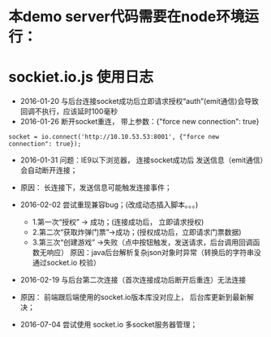 # 本demo server代码需要在node环境运行：
# sockiet.io.js 使用日志
* 2016-01-20  与后台连接socket成功后立即请求授权“auth”(emit通信)会导致回调不执行，应该延时100毫秒
* 2016-01-26  断开socket重连， 带上参数：{"force new connection": true}
```
socket = io.connect('http://10.10.53.53:8001', {"force new connection": true});
```
* 2016-01-31 问题：IE9以下浏览器， 连接socket成功后 发送信息（emit通信）会自动断开连接；
* 原因： 长连接下，发送信息可能触发连接事件；

* 2016-02-02 尝试重现兼容bug；(改成动态插入脚本。。。)
	* 1.第一次“授权” -> 成功；(连接成功后， 立即请求授权)
	* 2.第二次“获取炸弹门票”->成功；(授权成功后，立即请求门票数据)
	* 3.第三次“创建游戏” ->失败（点中按钮触发，发送请求，后台调用回调函数无响应） 原因：java后台解析复杂json对象时异常（转换后的字符串没通过socket.io 校验）
* 2016-02-19 与后台第二次连接（首次连接成功后断开后重连）无法连接
* 原因： 前端跟后端使用的socket.io版本库没对应上， 后台库更新到最新解决；

* 2016-07-04 尝试使用 socket.io 多socket服务器管理；
